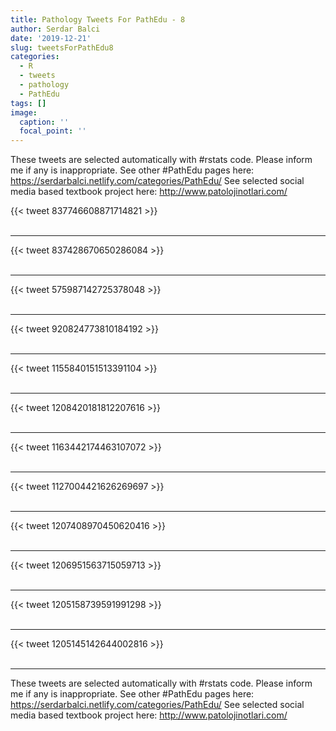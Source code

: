 ```yaml
---
title: Pathology Tweets For PathEdu - 8
author: Serdar Balci
date: '2019-12-21'
slug: tweetsForPathEdu8
categories:
  - R
  - tweets
  - pathology
  - PathEdu
tags: []
image:
  caption: ''
  focal_point: ''
---
```



These tweets are selected automatically with #rstats code. Please inform me if any is inappropriate.
See other #PathEdu pages here: https://serdarbalci.netlify.com/categories/PathEdu/ 
See selected social media based textbook project here: http://www.patolojinotlari.com/

{{< tweet 837746608871714821 >}}
<br>
<br>
<hr>
{{< tweet 837428670650286084 >}}
<br>
<br>
<hr>
{{< tweet 575987142725378048 >}}
<br>
<br>
<hr>
{{< tweet 920824773810184192 >}}
<br>
<br>
<hr>
{{< tweet 1155840151513391104 >}}
<br>
<br>
<hr>
{{< tweet 1208420181812207616 >}}
<br>
<br>
<hr>
{{< tweet 1163442174463107072 >}}
<br>
<br>
<hr>
{{< tweet 1127004421626269697 >}}
<br>
<br>
<hr>
{{< tweet 1207408970450620416 >}}
<br>
<br>
<hr>
{{< tweet 1206951563715059713 >}}
<br>
<br>
<hr>
{{< tweet 1205158739591991298 >}}
<br>
<br>
<hr>
{{< tweet 1205145142644002816 >}}
<br>
<br>
<hr>


These tweets are selected automatically with #rstats code. Please inform me if any is inappropriate.
See other #PathEdu pages here: https://serdarbalci.netlify.com/categories/PathEdu/ 
See selected social media based textbook project here: http://www.patolojinotlari.com/
